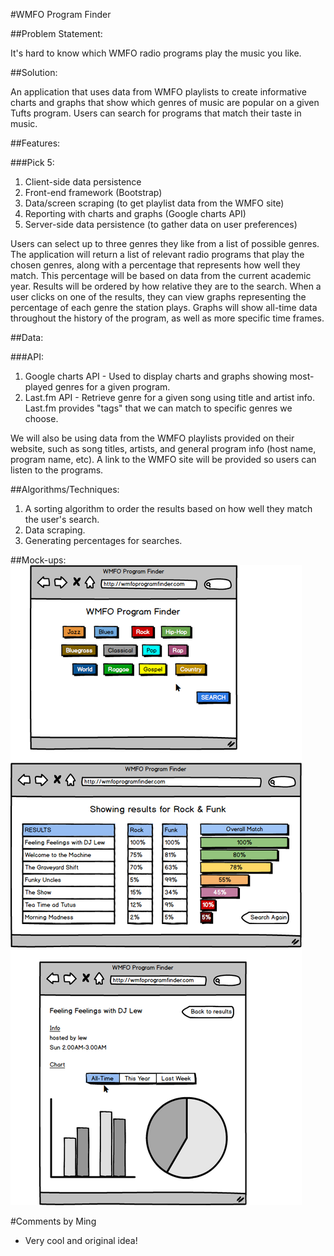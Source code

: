#WMFO Program Finder


##Problem Statement:

It's hard to know which WMFO radio programs play the music you like.  

##Solution:

An application that uses data from WMFO playlists to create informative charts and graphs that show which genres of music are popular on a given Tufts program.  Users can search for programs that match their taste in music.     

##Features:

###Pick 5: 
1. Client-side data persistence 
2. Front-end framework (Bootstrap)
3. Data/screen scraping (to get playlist data from the WMFO site)
4. Reporting with charts and graphs (Google charts API)
5. Server-side data persistence (to gather data on user preferences)

Users can select up to three genres they like from a list of possible genres.  The application will return a list of relevant radio programs that play the chosen genres, along with a percentage that represents how well they match. This percentage will be based on data from the current academic year. Results will be ordered by how relative they are to the search.  When a user clicks on one of the results, they can view graphs representing the percentage of each genre the station plays.  Graphs will show all-time data throughout the history of the program, as well as more specific time frames.   

##Data:

###API:
1. Google charts API - Used to display charts and graphs showing most-played genres for a given program.
2. Last.fm API - Retrieve genre for a given song using title and artist info.  Last.fm provides "tags" that we can match to specific genres we choose.   

We will also be using data from the WMFO playlists provided on their website, such as song titles, artists, and general program info (host name, program name, etc). A link to the WMFO site will be provided so users can listen to the programs. 

##Algorithms/Techniques: 
1. A sorting algorithm to order the results based on how well they match the user's search. 
2. Data scraping.
3. Generating percentages for searches.  

##Mock-ups:
![Mockups](Mockup1.png)

#Comments by Ming
* Very cool and original idea!
